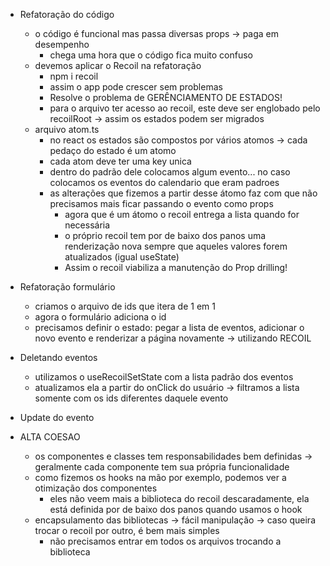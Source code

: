   - Refatoração do código
    - o código é funcional mas passa diversas props -> paga em desempenho
      - chega uma hora que o código fica muito confuso
    - devemos aplicar o Recoil na refatoração
      - npm i recoil
      - assim o app pode crescer sem problemas
      - Resolve o problema de GERÊNCIAMENTO DE ESTADOS!
      - para o arquivo ter acesso ao recoil, este deve ser englobado pelo recoilRoot -> assim os estados podem ser migrados
    - arquivo atom.ts
      - no react os estados são compostos por vários atomos -> cada pedaço do estado é um atomo
      - cada atom deve ter uma key unica
      - dentro do padrão dele colocamos algum evento... no caso colocamos os eventos do calendario que eram padroes
      - as alterações que fizemos a partir desse átomo faz com que não precisamos mais ficar passando o evento como props
        - agora que é um átomo o recoil entrega a lista quando for necessária
        - o próprio recoil tem por de baixo dos panos uma renderização nova sempre que aqueles valores forem atualizados (igual useState)
        - Assim o recoil viabiliza a manutenção do Prop drilling!

  - Refatoração formulário
    - criamos o arquivo de ids que itera de 1 em 1
    - agora o formulário adiciona o id
    - precisamos definir o estado: pegar a lista de eventos, adicionar o novo evento e renderizar a página novamente -> utilizando RECOIL

  - Deletando eventos
    - utilizamos o useRecoilSetState com a lista padrão dos eventos
    - atualizamos ela a partir do onClick do usuário -> filtramos a lista somente com os ids diferentes daquele evento

  - Update do evento
  
  - ALTA COESAO
    - os componentes e classes tem responsabilidades bem definidas -> geralmente cada componente tem sua própria funcionalidade
    - como fizemos os hooks na mão por exemplo, podemos ver a otimização dos componentes
      - eles não veem mais a biblioteca do recoil descaradamente, ela está definida por de baixo dos panos quando usamos o hook
    - encapsulamento das bibliotecas -> fácil manipulação -> caso queira trocar o recoil por outro, é bem mais simples
      - não precisamos entrar em todos os arquivos trocando a biblioteca